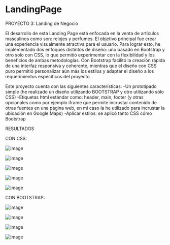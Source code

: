 # LandingPage
PROYECTO 3: Landing de Negocio

El desarrollo de esta Landing Page está enfocada en la venta de artículos masculinos como son: relojes y perfumes. El objetivo principal fue crear una experiencia visualmente atractiva para el usuario. Para lograr esto, he implementado dos enfoques distintos de diseño: uno basado en Bootstrap y otro solo con CSS, lo que permitió experimentar con la flexibilidad y los beneficios de ambas metodologías. 
Con Bootstrap facilitó la creación rápida de una interfaz responsiva y coherente, mientras que el diseño con CSS puro permitió personalizar aún más los estilos y adaptar el diseño a los requerimientos específicos del proyecto. 

Este proyecto cuenta con las siguientes características:
-Un prototipado simple (he realizado un diseño utilizando BOOTSTRAP y otro utilizando sólo CSS)
-Etiquetas html estándar como: header, main, footer (y otras opcionales como por ejemplo iframe que permite incrustar contenido de otras fuentes en una página web, en mi caso la he utilizado para incrustar la ubicación en Google Maps)
-Aplicar estilos: se aplicó tanto CSS cómo Bootstrap


RESULTADOS

CON CSS:

![image](https://github.com/user-attachments/assets/dd488b15-362f-4c51-82a3-a8e0ac30016f)

![image](https://github.com/user-attachments/assets/1b819cba-aa4b-440b-895e-085e0c8407da)

![image](https://github.com/user-attachments/assets/a14e058b-1937-4040-8aab-f4aded7a39b1)

![image](https://github.com/user-attachments/assets/9f9a7b1f-95e3-4e06-8d06-08f3c6bbbad0)

![image](https://github.com/user-attachments/assets/6ec06ba9-a164-402a-b04d-d35103c16f55)


CON BOOTSTRAP:

![image](https://github.com/user-attachments/assets/dbe83b19-986a-4498-83a1-dba17af3903b)

![image](https://github.com/user-attachments/assets/95dc4d9e-8c90-4ea3-942a-2993df75cb42)

![image](https://github.com/user-attachments/assets/b65c7298-3d3b-41cb-bcf1-efea34d5bb66)

![image](https://github.com/user-attachments/assets/e3f2a862-4f88-44ee-96c4-a8d8ab9dd7ef)
